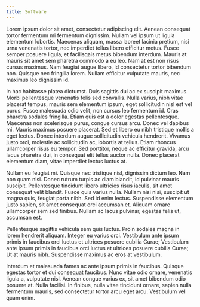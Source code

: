 ```yaml
---
title: Software
---
```

Lorem ipsum dolor sit amet, consectetur adipiscing elit. Aenean consequat
tortor fermentum mi fermentum dignissim. Nullam vel ipsum ut ligula elementum
lobortis. Maecenas aliquam, massa laoreet lacinia pretium, nisi urna venenatis
tortor, nec imperdiet tellus libero efficitur metus. Fusce semper posuere
ligula, et facilisqais metus bibendum interdum. Mauris at mauris sit amet sem
pharetra commodo a eu leo. Nam at est non risus cursus maximus. Nam feugiat
augue libero, id consectetur tortor bibendum non. Quisque nec fringilla lorem.
Nullam efficitur vulputate mauris, nec maximus leo dignissim id.

In hac habitasse platea dictumst. Duis sagittis dui ac ex suscipit maximus.
Morbi pellentesque venenatis felis sed convallis. Nulla varius, nibh vitae
placerat tempus, mauris sem elementum ipsum, eget sollicitudin nisl est vel
purus. Fusce malesuada odio velit, non cursus leo fermentum id. Cras pharetra
sodales fringilla. Etiam quis est a dolor egestas pellentesque. Maecenas non
scelerisque purus, congue cursus arcu. Donec vel dapibus mi. Mauris maximus
posuere placerat. Sed et libero eu nibh tristique mollis a eget lectus. Donec
interdum augue sollicitudin vehicula hendrerit. Vivamus justo orci, molestie
ac sollicitudin ac, lobortis at tellus. Etiam rhoncus ullamcorper risus eu
tempor. Sed porttitor, neque ac efficitur gravida, arcu lacus pharetra dui, in
consequat elit tellus auctor nulla. Donec placerat elementum diam, vitae
imperdiet lectus luctus at.

Nullam eu feugiat mi. Quisque nec tristique nisl, dignissim dictum leo. Nam
non quam nisi. Donec rutrum turpis ac diam blandit, id pulvinar mauris
suscipit. Pellentesque tincidunt libero ultricies risus iaculis, sit amet
consequat velit blandit. Fusce quis varius nulla. Nullam nisi nisi, suscipit
ut magna quis, feugiat porta nibh. Sed id enim lectus. Suspendisse elementum
justo sapien, sit amet consequat orci accumsan et. Aliquam ornare ullamcorper
sem sed finibus. Nullam ac lacus pulvinar, egestas felis ut, accumsan est.

Pellentesque sagittis vehicula sem quis luctus. Proin sodales magna in lorem
hendrerit aliquam. Integer eu varius orci. Vestibulum ante ipsum primis in
faucibus orci luctus et ultrices posuere cubilia Curae; Vestibulum ante ipsum
primis in faucibus orci luctus et ultrices posuere cubilia Curae; Ut at mauris
nibh. Suspendisse maximus ac eros at vestibulum.

Interdum et malesuada fames ac ante ipsum primis in faucibus. Quisque egestas
tortor et dui consequat faucibus. Nunc vitae odio ornare, venenatis ligula a,
vulputate nisl. Aenean congue varius ex, sit amet bibendum odio posuere at.
Nulla facilisi. In finibus, nulla vitae tincidunt ornare, sapien nulla
fermentum mauris, sed consectetur tortor arcu eget arcu. Vestibulum vel quam
enim.
